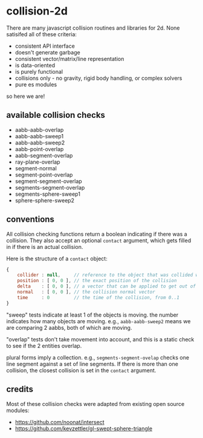 # collision-2d

There are many javascript collision routines and libraries for 2d. None satisifed all of these criteria:

* consistent API interface
* doesn't generate garbage
* consistent vector/matrix/line representation
* is data-oriented
* is purely functional
* collisions only - no gravity, rigid body handling, or complex solvers
* pure es modules

so here we are!


## available collision checks

* aabb-aabb-overlap
* aabb-aabb-sweep1
* aabb-aabb-sweep2
* aabb-point-overlap
* aabb-segment-overlap
* ray-plane-overlap
* segment-normal
* segment-point-overlap
* segment-segment-overlap
* segments-segment-overlap
* segments-sphere-sweep1
* sphere-sphere-sweep2


## conventions

All collision checking functions return a boolean indicating if there was a collision. They also accept an optional `contact` argument, which gets filled in if there is an actual collision.

Here is the structure of a `contact` object:

```javascript
{
    collider : null,     // reference to the object that was collided with
    position : [ 0, 0 ], // the exact position of the collision
    delta    : [ 0, 0 ], // a vector that can be applied to get out of the colliding state
    normal   : [ 0, 0 ], // the collision normal vector
    time     : 0         // the time of the collision, from 0..1
}
```

"sweep" tests indicate at least 1 of the objects is moving. the number indicates how many objects are moving. e.g., `aabb-aabb-sweep2` means we are comparing 2 aabbs, both of which are moving.

"overlap" tests don't take movement into account, and this is a static check to see if the 2 entities overlap.

plural forms imply a collection. e.g., `segments-segment-ovelap` checks one line segment against a set of line segments. If there is more than one collision, the closest collision is set in the `contact` argument.


## credits

Most of these collision checks were adapted from existing open source modules:

* https://github.com/noonat/intersect
* https://github.com/kevzettler/gl-swept-sphere-triangle
